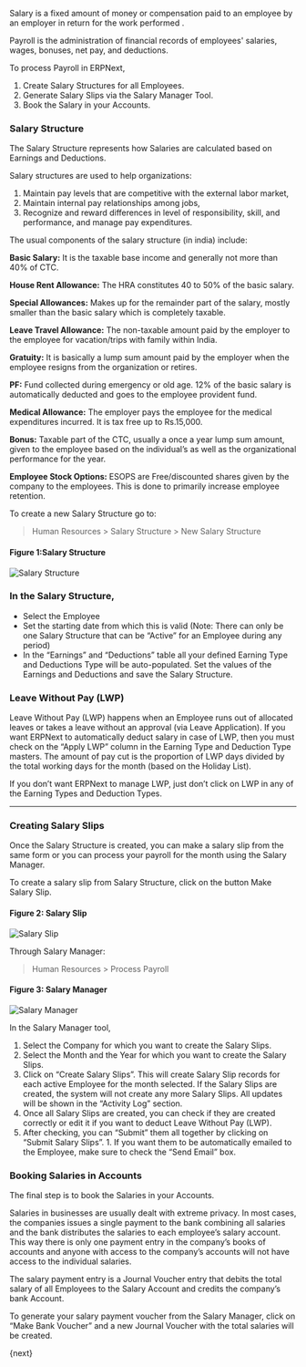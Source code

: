 Salary is a fixed amount of money or compensation paid to an employee by an employer in return for the work performed . 

Payroll is the administration of financial records of employees' salaries, wages, bonuses, net pay, and deductions.

To process Payroll in ERPNext,

  1. Create Salary Structures for all Employees.
  2. Generate Salary Slips via the Salary Manager Tool.
  3. Book the Salary in your Accounts.

### Salary Structure

The Salary Structure represents how Salaries are calculated based on Earnings
and Deductions. 

Salary structures are used to help organizations:
  1. Maintain pay levels that are competitive with the external labor market,
  2. Maintain internal pay relationships among jobs,
  3. Recognize and reward differences in level of responsibility, skill, and performance, and manage pay expenditures.

The usual components of the salary structure (in india) include:

__Basic Salary:__ It is the taxable base income and generally not more than 40% of CTC.

__House Rent Allowance:__ The HRA constitutes 40 to 50% of the basic salary.

__Special Allowances:__ Makes up for the remainder part of the salary, mostly smaller than the basic salary which is completely taxable.

__Leave Travel Allowance:__ The non-taxable amount paid by the employer to the employee for vacation/trips with family within India.

__Gratuity:__ It is basically a lump sum amount paid by the employer when the employee resigns from the organization or retires.

__PF:__ Fund collected during emergency or old age. 12% of the basic salary is automatically deducted and goes to the employee provident fund.

__Medical Allowance:__ The employer pays the employee for the medical expenditures incurred. It is tax free up to Rs.15,000.

__Bonus:__ Taxable part of the CTC, usually a once a year lump sum amount, given to the employee based on the individual’s as well as the organizational performance for the year.

__Employee Stock Options:__ ESOPS are Free/discounted shares given by the company to the employees. This is done to primarily increase employee retention.

To create a new Salary Structure go to:

> Human Resources > Salary Structure > New Salary Structure

#### Figure 1:Salary Structure

<img class="screenshot" alt="Salary Structure" src="/assets/manual_erpnext_com/img/human-resources/salary-structure.png">

### In the Salary Structure,

  * Select the Employee
  * Set the starting date from which this is valid (Note: There can only be one Salary Structure that can be “Active” for an Employee during any period)
  * In the “Earnings” and “Deductions” table all your defined Earning Type and Deductions Type will be auto-populated. Set the values of the Earnings and Deductions and save the Salary Structure.

### Leave Without Pay (LWP)

Leave Without Pay (LWP) happens when an Employee runs out of allocated leaves
or takes a leave without an approval (via Leave Application). If you want
ERPNext to automatically deduct salary in case of LWP, then you must check on
the “Apply LWP” column in the Earning Type and Deduction Type masters. The
amount of pay cut is the proportion of LWP days divided by the total working
days for the month (based on the Holiday List).

If you don’t want ERPNext to manage LWP, just don’t click on LWP in any of the
Earning Types and Deduction Types.

* * *

### Creating Salary Slips

Once the Salary Structure is created, you can make a salary slip from the same
form or you can process your payroll for the month using the Salary Manager.

To create a salary slip from Salary Structure, click on the button Make Salary
Slip.

#### Figure 2: Salary Slip

<img class="screenshot" alt="Salary Slip" src="/assets/manual_erpnext_com/img/human-resources/salary-slip.png">

Through Salary Manager:

> Human Resources > Process Payroll

#### Figure 3: Salary Manager

<img class="screenshot" alt="Salary Manager" src="/assets/manual_erpnext_com/img/human-resources/process-payrole.png">

In the Salary Manager tool,

  1. Select the Company for which you want to create the Salary Slips.
  2. Select the Month and the Year for which you want to create the Salary Slips.
  3. Click on “Create Salary Slips”. This will create Salary Slip records for each active Employee for the month selected. If the Salary Slips are created, the system will not create any more Salary Slips. All updates will be shown in the “Activity Log” section.
  4. Once all Salary Slips are created, you can check if they are created correctly or edit it if you want to deduct Leave Without Pay (LWP).
  5. After checking, you can “Submit” them all together by clicking on “Submit Salary Slips”. 1. If you want them to be automatically emailed to the Employee, make sure to check the “Send Email” box.

### Booking Salaries in Accounts

The final step is to book the Salaries in your Accounts.

Salaries in businesses are usually dealt with extreme privacy. In most cases,
the companies issues a single payment to the bank combining all salaries and
the bank distributes the salaries to each employee’s salary account. This way
there is only one payment entry in the company’s books of accounts and anyone
with access to the company’s accounts will not have access to the individual
salaries.

The salary payment entry is a Journal Voucher entry that debits the total
salary of all Employees to the Salary Account and credits the company’s bank
Account.

To generate your salary payment voucher from the Salary Manager, click on
“Make Bank Voucher” and a new Journal Voucher with the total salaries will be
created.

{next}
